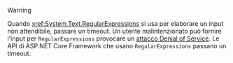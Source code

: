 > [!WARNING]
> Quando <xref:System.Text.RegularExpressions> si usa per elaborare un input non attendibile, passare un timeout. Un utente malintenzionato può fornire l'input per `RegularExpressions` provocare un [attacco Denial of Service](https://www.us-cert.gov/ncas/tips/ST04-015). Le API di ASP.NET Core Framework che usano `RegularExpressions` passano un timeout.